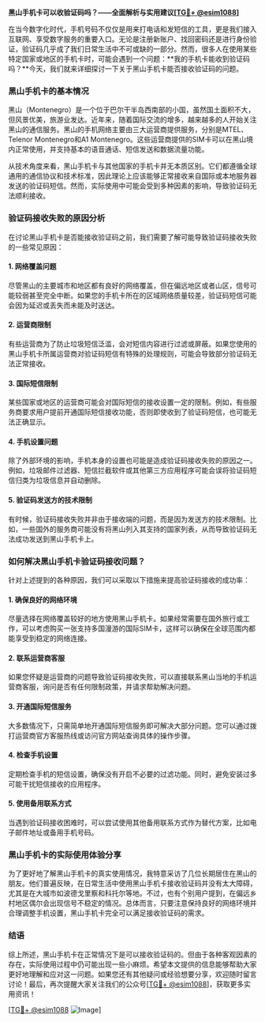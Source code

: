 **黑山手机卡可以收验证码吗？——全面解析与实用建议[[TG💪+ @esim1088](https://t.me/s/esim1088)]**

在当今数字化时代，手机号码不仅仅是用来打电话和发短信的工具，更是我们接入互联网、享受数字服务的重要入口。无论是注册新账户、找回密码还是进行身份验证，验证码几乎成了我们日常生活中不可或缺的一部分。然而，很多人在使用某些特定国家或地区的手机卡时，可能会遇到一个问题：**我的手机卡能收到验证码吗？**今天，我们就来详细探讨一下关于黑山手机卡能否接收验证码的问题。

### 黑山手机卡的基本情况

黑山（Montenegro）是一个位于巴尔干半岛西南部的小国，虽然国土面积不大，但风景优美，旅游业发达。近年来，随着国际交流的增多，越来越多的人开始关注黑山的通信服务。黑山的手机网络主要由三大运营商提供服务，分别是MTEL、Telenor Montenegro和A1 Montenegro。这些运营商提供的SIM卡可以在黑山境内正常使用，并支持基本的语音通话、短信发送和数据流量功能。

从技术角度来看，黑山手机卡与其他国家的手机卡并无本质区别。它们都遵循全球通用的通信协议和技术标准，因此理论上应该能够正常接收来自国际或本地服务器发送的验证码短信。然而，实际使用中可能会受到多种因素的影响，导致验证码无法顺利接收。

### 验证码接收失败的原因分析

在讨论黑山手机卡是否能接收验证码之前，我们需要了解可能导致验证码接收失败的一些常见原因：

#### 1. 网络覆盖问题
尽管黑山的主要城市和地区都有良好的网络覆盖，但在偏远地区或者山区，信号可能较弱甚至完全中断。如果您的手机卡所在的区域网络质量较差，验证码短信可能会因为延迟或丢失而未能及时送达。

#### 2. 运营商限制
有些运营商为了防止垃圾短信泛滥，会对短信内容进行过滤或屏蔽。如果您使用的黑山手机卡所属运营商对验证码短信有特殊的处理规则，可能会导致部分验证码无法正常接收。

#### 3. 国际短信限制
某些国家或地区的运营商可能会对国际短信的接收设置一定的限制。例如，有些服务商要求用户提前开通国际短信接收功能，否则即使收到了验证码短信，也可能无法正确显示。

#### 4. 手机设置问题
除了外部环境的影响，手机本身的设置也可能是造成验证码接收失败的原因之一。例如，垃圾邮件过滤器、短信拦截软件或其他第三方应用程序可能会误将验证码短信归类为垃圾信息并自动删除。

#### 5. 验证码发送方的技术限制
有时候，验证码接收失败并非由于接收端的问题，而是因为发送方的技术限制。比如，一些国外的服务商可能没有将黑山列入其支持的国家列表，从而导致验证码无法成功发送到黑山手机卡上。

### 如何解决黑山手机卡验证码接收问题？

针对上述提到的各种原因，我们可以采取以下措施来提高验证码接收的成功率：

#### 1. 确保良好的网络环境
尽量选择在网络覆盖较好的地方使用黑山手机卡。如果经常需要在国外旅行或工作，可以考虑购买一张支持多国漫游的国际SIM卡，这样可以确保在全球范围内都能享受到稳定的网络连接。

#### 2. 联系运营商客服
如果您怀疑是运营商的问题导致验证码接收失败，可以直接联系黑山当地的手机运营商客服，询问是否有任何限制政策，并请求帮助解决问题。

#### 3. 开通国际短信服务
大多数情况下，只需简单地开通国际短信服务即可解决大部分问题。您可以通过拨打运营商官方客服热线或访问官方网站查询具体的操作步骤。

#### 4. 检查手机设置
定期检查手机的短信设置，确保没有开启不必要的过滤功能。同时，避免安装过多可能干扰短信接收的应用程序。

#### 5. 使用备用联系方式
当遇到验证码接收困难时，可以尝试使用其他备用联系方式作为替代方案，比如电子邮件地址或备用手机号码。

### 黑山手机卡的实际使用体验分享

为了更好地了解黑山手机卡的真实使用情况，我特意采访了几位长期居住在黑山的朋友。他们普遍反映，在日常生活中使用黑山手机卡接收验证码并没有太大障碍，尤其是在大城市如波德戈里察和科托尔等地。不过，也有个别用户提到，在偏远乡村地区偶尔会出现信号不稳定的情况。总体而言，只要注意保持良好的网络环境并合理调整手机设置，黑山手机卡完全可以满足接收验证码的需求。

### 结语

综上所述，黑山手机卡在正常情况下是可以接收验证码的。但由于各种客观因素的存在，实际使用过程中仍可能出现一些小麻烦。希望本文提供的信息能够帮助大家更好地理解和应对这一问题。如果您还有其他疑问或经验想要分享，欢迎随时留言讨论！最后，再次提醒大家关注我们的公众号[[TG💪+ @esim1088](https://t.me/s/esim1088)]，获取更多实用资讯！

[[TG💪+ @esim1088](https://t.me/s/esim1088) ![Image](https://i.postimg.cc/4NQfJmqS/Snipaste-2025-05-13-00-14-12.png)]